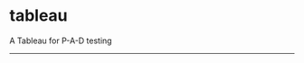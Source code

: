 tableau
=======

A Tableau for P-A-D testing
 
 
 
----------------------------------------------------------------------------------------------------------------------------